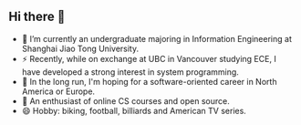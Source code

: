 ## Hi there 👋

- 🌱 I’m currently an undergraduate majoring in Information Engineering at Shanghai Jiao Tong University.
- ⚡ Recently, while on exchange at UBC in Vancouver studying ECE, I have developed a strong interest in system programming.
- 🔭 In the long run, I'm hoping for a software-oriented career in North America or Europe.
- 🎉 An enthusiast of online CS courses and open source.
- 😄 Hobby: biking, football, billiards and American TV series.



